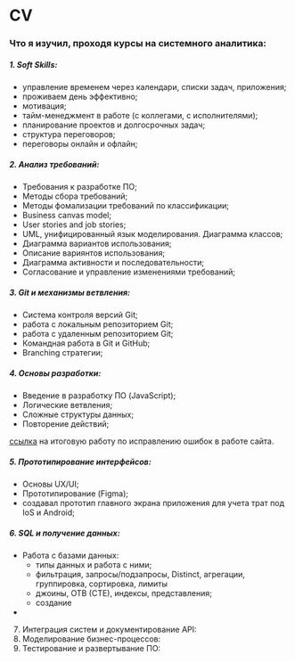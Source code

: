 # CV



### Что я изучил, проходя курсы на cистемного аналитика:

##### 1. Soft Skills:
  * управление временем через календари, списки задач, приложения;
  * проживаем день эффективно;
  * мотивация;
  * тайм-менеджмент в работе (с коллегами, с исполнителями);
  * планирование проектов и долгосрочных задач;
  * структура переговоров;
  * переговоры онлайн и офлайн;
  
##### 2. Анализ требований:
  * Требования к разработке ПО;
  * Методы сбора требований;
  * Методы фомализации требований по классификации;
  * Business canvas model;
  * User stories and job stories;
  * UML, унифицированный язык моделирования. Диаграмма классов;
  * Диаграмма вариантов использования;
  * Описание вариянтов использования;
  * Диаграмма активности и последовательности;
  * Согласование и управление изменениями требований;

##### 3. Git и механизмы ветвления:
  * Система контроля версий Git;
  * работа с локальным репозиторием Git;
  * работа с удаленным репозиторием Git;
  * Командная работа в Git и GitHub;
  * Branching стратегии;

##### 4. Основы разработки:
  * Введение в разработку ПО (JavaScript);
  * Логические ветвления;
  * Сложные структуры данных;
  * Повторение действий;
  
[ссылка](https://sergpolu.github.io/sal-rab-homeworks/) на итоговую работу по исправлению ошибок в работе сайта.


##### 5. Прототипирование интерфейсов:
  * Основы UX/UI;
  * Прототипирование (Figma);
  * создавал прототип главного экрана приложения для учета трат под IoS и Android;
    
##### 6. SQL и получение данных:
  * Работа с базами данных:
    - типы данных и работа с ними;
    - фильтрация, запросы/подзапросы, Distinct, агрегации, группировка, сортировка, лимиты
    - джоины, ОТВ (СТЕ), индексы, представления;
    - создание 
  * 
7. Интеграция систем и документирование API:
8. Моделирование бизнес-процессов:
9. Тестирование и развертывание ПО:
